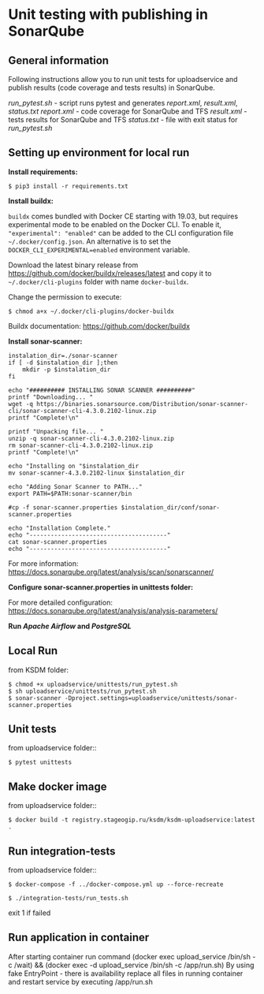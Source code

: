 Unit testing with publishing in SonarQube
=========================================

General information
-------------------
Following instructions allow you to run unit tests for uploadservice and publish results (code coverage and tests results) in SonarQube.

*run_pytest.sh* - script runs pytest and generates *report.xml*, *result.xml*, *status.txt*
*report.xml* - code coverage for SonarQube and TFS
*result.xml* - tests results for SonarQube and TFS
*status.txt* - file with exit status for *run_pytest.sh*

Setting up environment for local run
------------------------------------

**Install requirements:**

    $ pip3 install -r requirements.txt

**Install buildx:**

`buildx` comes bundled with Docker CE starting with 19.03, but requires experimental mode to be enabled on the Docker CLI.
To enable it, `"experimental": "enabled"` can be added to the CLI configuration file `~/.docker/config.json`. An alternative is to set the `DOCKER_CLI_EXPERIMENTAL=enabled` environment variable.

Download the latest binary release from https://github.com/docker/buildx/releases/latest and copy it to `~/.docker/cli-plugins` folder with name `docker-buildx`.

Change the permission to execute:

    $ chmod a+x ~/.docker/cli-plugins/docker-buildx
   
Buildx documentation: https://github.com/docker/buildx

**Install sonar-scanner:**

```
instalation_dir=./sonar-scanner
if [ -d $instalation_dir ];then
    mkdir -p $instalation_dir
fi

echo "########## INSTALLING SONAR SCANNER ##########"
printf "Downloading... "
wget -q https://binaries.sonarsource.com/Distribution/sonar-scanner-cli/sonar-scanner-cli-4.3.0.2102-linux.zip
printf "Complete!\n"

printf "Unpacking file... "
unzip -q sonar-scanner-cli-4.3.0.2102-linux.zip
rm sonar-scanner-cli-4.3.0.2102-linux.zip
printf "Complete!\n"

echo "Installing on "$instalation_dir
mv sonar-scanner-4.3.0.2102-linux $instalation_dir

echo "Adding Sonar Scanner to PATH..."
export PATH=$PATH:sonar-scanner/bin

#cp -f sonar-scanner.properties $instalation_dir/conf/sonar-scanner.properties

echo "Installation Complete."
echo "---------------------------------------"
cat sonar-scanner.properties
echo "---------------------------------------"
```
For more information: https://docs.sonarqube.org/latest/analysis/scan/sonarscanner/
    
**Configure sonar-scanner.properties in unittests folder:**

For more detailed configuration: https://docs.sonarqube.org/latest/analysis/analysis-parameters/
    
**Run *Apache Airflow* and *PostgreSQL***

Local Run
---------
from KSDM folder:

    $ chmod +x uploadservice/unittests/run_pytest.sh 
    $ sh uploadservice/unittests/run_pytest.sh
    $ sonar-scanner -Dproject.settings=uploadservice/unittests/sonar-scanner.properties

Unit tests
----------

from uploadservice folder::

    $ pytest unittests


Make docker image
-----------------

from uploadservice folder::

    $ docker build -t registry.stageogip.ru/ksdm/ksdm-uploadservice:latest .

Run integration-tests
---------------------

from uploadservice folder::

    $ docker-compose -f ../docker-compose.yml up --force-recreate

    $ ./integration-tests/run_tests.sh

exit 1 if failed

Run application in container
----------------------------

After starting container run command
(docker exec upload_service /bin/sh -c  /wait) && (docker exec -d upload_service /bin/sh -c  /app/run.sh)
By using fake EntryPoint - there is availability replace all files in running container and restart service by executing /app/run.sh
